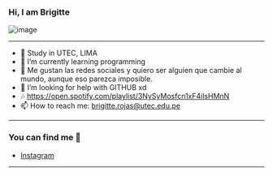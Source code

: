 ### Hi, I am Brigitte
 ![image](https://user-images.githubusercontent.com/91268793/137353751-8d320264-e4e9-4476-bfa5-374b1434b965.png)
  
---
- 🔭 Study in UTEC,  LIMA
- 🌱 I’m currently learning programming 
- 👯 Me gustan las redes sociales y quiero ser alguien que cambie al mundo, aunque eso parezca imposible.
- 🤔 I’m looking for help with GITHUB xd
- 🎶 https://open.spotify.com/playlist/3NySyMosfcn1xF4ilsHMnN
- 📫 How to reach me: brigitte.rojas@utec.edu.pe
---
### You can find me 📲
 - [Instagram](https://www.instagram.com/dayane_rojas/)
---
